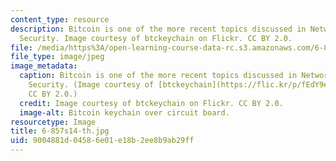 ```yaml
---
content_type: resource
description: Bitcoin is one of the more recent topics discussed in Network and Computer
  Security. Image courtesy of btckeychain on Flickr. CC BY 2.0.
file: /media/https%3A/open-learning-course-data-rc.s3.amazonaws.com/6-857-network-and-computer-security-spring-2014/9004881d04586e01e18b2ee8b9ab29ff_6-857s14-th.jpg
file_type: image/jpeg
image_metadata:
  caption: Bitcoin is one of the more recent topics discussed in Network and Computer
    Security. (Image courtesy of [btckeychain](https://flic.kr/p/fEdY9e) on Flickr.
    CC BY 2.0.)
  credit: Image courtesy of btckeychain on Flickr. CC BY 2.0.
  image-alt: Bitcoin keychain over circuit board.
resourcetype: Image
title: 6-857s14-th.jpg
uid: 9004881d-0458-6e01-e18b-2ee8b9ab29ff
---
```

